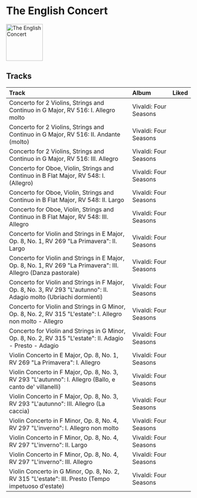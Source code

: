 
# The English Concert


<img src="https://i.scdn.co/image/ab6761610000e5eb55b58d0ec2693200440f1f51" alt="The English Concert" width="100" />

## Tracks

| Track                                                                                                               | Album                 | Liked   |
|:--------------------------------------------------------------------------------------------------------------------|:----------------------|:--------|
| Concerto for 2 Violins, Strings and Continuo in G Major, RV 516: I. Allegro molto                                   | Vivaldi: Four Seasons |         |
| Concerto for 2 Violins, Strings and Continuo in G Major, RV 516: II. Andante (molto)                                | Vivaldi: Four Seasons |         |
| Concerto for 2 Violins, Strings and Continuo in G Major, RV 516: III. Allegro                                       | Vivaldi: Four Seasons |         |
| Concerto for Oboe, Violin, Strings and Continuo in B Flat Major, RV 548: I. (Allegro)                               | Vivaldi: Four Seasons |         |
| Concerto for Oboe, Violin, Strings and Continuo in B Flat Major, RV 548: II. Largo                                  | Vivaldi: Four Seasons |         |
| Concerto for Oboe, Violin, Strings and Continuo in B Flat Major, RV 548: III. Allegro                               | Vivaldi: Four Seasons |         |
| Concerto for Violin and Strings in E Major, Op. 8, No. 1, RV 269 "La Primavera": II. Largo                          | Vivaldi: Four Seasons |         |
| Concerto for Violin and Strings in E Major, Op. 8, No. 1, RV 269 "La Primavera": III. Allegro (Danza pastorale)     | Vivaldi: Four Seasons |         |
| Concerto for Violin and Strings in F Major, Op. 8, No. 3, RV 293 "L'autunno": II. Adagio molto (Ubriachi dormienti) | Vivaldi: Four Seasons |         |
| Concerto for Violin and Strings in G Minor, Op. 8, No. 2, RV 315 "L'estate": I. Allegro non molto - Allegro         | Vivaldi: Four Seasons |         |
| Concerto for Violin and Strings in G Minor, Op. 8, No. 2, RV 315 "L'estate": II. Adagio - Presto - Adagio           | Vivaldi: Four Seasons |         |
| Violin Concerto in E Major, Op. 8, No. 1, RV 269 "La Primavera": I. Allegro                                         | Vivaldi: Four Seasons |         |
| Violin Concerto in F Major, Op. 8, No. 3, RV 293 "L'autunno": I. Allegro (Ballo, e canto de' villanelli)            | Vivaldi: Four Seasons |         |
| Violin Concerto in F Major, Op. 8, No. 3, RV 293 "L'autunno": III. Allegro (La caccia)                              | Vivaldi: Four Seasons |         |
| Violin Concerto in F Minor, Op. 8, No. 4, RV 297 "L'inverno": I. Allegro non molto                                  | Vivaldi: Four Seasons |         |
| Violin Concerto in F Minor, Op. 8, No. 4, RV 297 "L'inverno": II. Largo                                             | Vivaldi: Four Seasons |         |
| Violin Concerto in F Minor, Op. 8, No. 4, RV 297 "L'inverno": III. Allegro                                          | Vivaldi: Four Seasons |         |
| Violin Concerto in G Minor, Op. 8, No. 2, RV 315 "L'estate": III. Presto (Tempo impetuoso d'estate)                 | Vivaldi: Four Seasons |         |